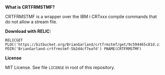 **What is CRTFRMSTMF?** 

CRTFRMSTMF is a wrapper over the IBM i CRTxxx compile commands that do not allow a stream file.


**Download with RELIC:**

```
RELICGET PLOC('https://bitbucket.org/BrianGarland/crtfrmstmf/get/9c594465c81d.zip') PDIR('BrianGarland-crtfrmstmf-5b2d4cf7eafd') PNAME(CRTFRMSTMF)
```


**License**

MIT License. See file `LICENSE` in root of this repository.